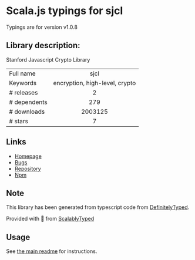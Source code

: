 
# Scala.js typings for sjcl

Typings are for version v1.0.8

## Library description:
Stanford Javascript Crypto Library

|                    |                 |
| ------------------ | :-------------: |
| Full name          | sjcl |
| Keywords           | encryption, high-level, crypto |
| # releases         | 2 |
| # dependents       | 279 |
| # downloads        | 2003125 |
| # stars            | 7 |

## Links
- [Homepage](https://github.com/bitwiseshiftleft/sjcl)
- [Bugs](https://github.com/bitwiseshiftleft/sjcl/issues)
- [Repository](https://github.com/bitwiseshiftleft/sjcl)
- [Npm](https://www.npmjs.com/package/sjcl)
    


## Note
This library has been generated from typescript code from [DefinitelyTyped](https://definitelytyped.org).

Provided with :purple_heart: from [ScalablyTyped](https://github.com/oyvindberg/ScalablyTyped)

## Usage
See [the main readme](../../readme.md) for instructions.


